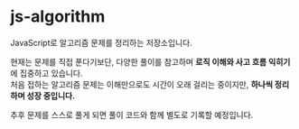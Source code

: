 # js-algorithm

JavaScript로 알고리즘 문제를 정리하는 저장소입니다.

현재는 문제를 직접 푼다기보단, 다양한 풀이를 참고하며 **로직 이해와 사고 흐름 익히기**에 집중하고 있습니다.  
처음 접하는 알고리즘 문제는 이해만으로도 시간이 오래 걸리는 중이지만, **하나씩 정리하며 성장 중입니다.**

추후 문제를 스스로 풀게 되면 풀이 코드와 함께 별도로 기록할 예정입니다.
